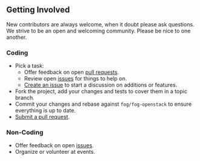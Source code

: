 ## Getting Involved

New contributors are always welcome, when it doubt please ask questions. We strive to be an open and welcoming community. Please be nice to one another.

### Coding

* Pick a task:
  * Offer feedback on open [pull requests](https://github.com/fog/fog-openstack/pulls).
  * Review open [issues](https://github.com/fog/fog-openstack/issues) for things to help on.
  * [Create an issue](https://github.com/fog/fog-openstack/issues/new) to start a discussion on additions or features.
* Fork the project, add your changes and tests to cover them in a topic branch.
* Commit your changes and rebase against `fog/fog-openstack` to ensure everything is up to date.
* [Submit a pull request](https://github.com/fog/fog-openstack/compare/).

### Non-Coding

* Offer feedback on open [issues](https://github.com/fog/fog-openstack/issues).
* Organize or volunteer at events.
